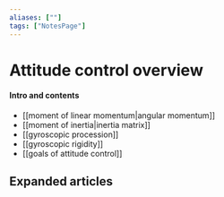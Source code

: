 ```yaml
---
aliases: [""]
tags: ["NotesPage"]
---
```


# Attitude control overview

#### Intro and contents
- [[moment of linear momentum|angular momentum]]
- [[moment of inertia|inertia matrix]]
- [[gyroscopic procession]]
- [[gyroscopic rigidity]]
- [[goals of attitude control]]

## Expanded articles
